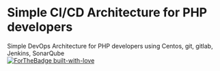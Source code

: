 # Simple CI/CD Architecture for PHP developers
Simple DevOps Architecture for PHP developers using Centos, git, gitlab, Jenkins, SonarQube  
[![ForTheBadge built-with-love](http://ForTheBadge.com/images/badges/built-with-love.svg)](https://GitHub.com/Naereen/)  

